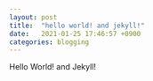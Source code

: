 ```yaml
---
layout: post
title:  "hello world! and jekyll!"
date:   2021-01-25 17:46:57 +0900
categories: blogging
---
```

Hello World! and Jekyll! 